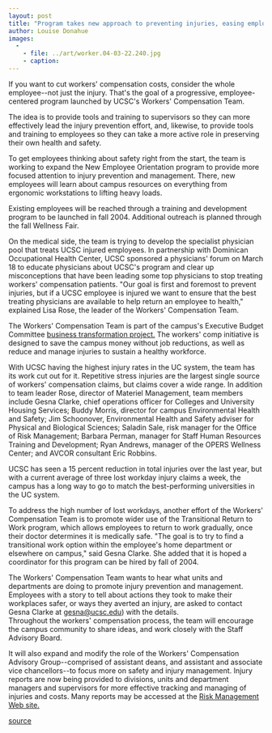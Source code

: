 ```yaml
---
layout: post
title: "Program takes new approach to preventing injuries, easing employees return to work"
author: Louise Donahue
images:
  -
    - file: ../art/worker.04-03-22.240.jpg
    - caption: 
---
```


If you want to cut workers' compensation costs, consider the whole employee--not just the injury. That's the goal of a progressive, employee-centered program launched by UCSC's Workers' Compensation Team.

The idea is to provide tools and training to supervisors so they can more effectively lead the injury prevention effort, and, likewise, to provide tools and training to employees so they can take a more active role in preserving their own health and safety.   

To get employees thinking about safety right from the start, the team is working to expand the New Employee Orientation program to provide more focused attention to injury prevention and management. There, new employees will learn about campus resources on everything from ergonomic workstations to lifting heavy loads.  

Existing employees will be reached through a training and development program to be launched in fall 2004. Additional outreach is planned through the fall Wellness Fair.  

On the medical side, the team is trying to develop the specialist physician pool that treats UCSC injured employees. In partnership with Dominican Occupational Health Center, UCSC sponsored a physicians' forum on March 18 to educate physicians about UCSC's program and clear up misconceptions that have been leading some top physicians to stop treating workers' compensation patients. "Our goal is first and foremost to prevent injuries, but if a UCSC employee is injured we want to ensure that the best treating physicians are available to help return an employee to health," explained Lisa Rose, the leader of the Workers' Compensation Team.  

The Workers' Compensation Team is part of the campus's Executive Budget Committee [business transformation project.][1] The workers' comp initiative is designed to save the campus money without job reductions, as well as reduce and manage injuries to sustain a healthy workforce.  

With UCSC having the highest injury rates in the UC system, the team has its work cut out for it. Repetitive stress injuries are the largest single source of workers' compensation claims, but claims cover a wide range. In addition to team leader Rose, director of Materiel Management, team members include Gesna Clarke, chief operations officer for Colleges and University Housing Services; Buddy Morris, director for campus Environmental Health and Safety; Jim Schoonover, Environmental Health and Safety adviser for Physical and Biological Sciences; Saladin Sale, risk manager for the Office of Risk Management; Barbara Perman, manager for Staff Human Resources Training and Development; Ryan Andrews, manager of the OPERS Wellness Center; and AVCOR consultant Eric Robbins.  

UCSC has seen a 15 percent reduction in total injuries over the last year, but with a current average of three lost workday injury claims a week, the campus has a long way to go to match the best-performing universities in the UC system.  

To address the high number of lost workdays, another effort of the Workers' Compensation Team is to promote wider use of the Transitional Return to Work program, which allows employees to return to work gradually, once their doctor determines it is medically safe. "The goal is to try to find a transitional work option within the employee's home department or elsewhere on campus," said Gesna Clarke. She added that it is hoped a coordinator for this program can be hired by fall of 2004.  

The Workers' Compensation Team wants to hear what units and departments are doing to promote injury prevention and management. Employees with a story to tell about actions they took to make their workplaces safer, or ways they averted an injury, are asked to contact Gesna Clarke at [gesna@ucsc.edu][2]) with the details.  
Throughout the workers' compensation process, the team will encourage the campus community to share ideas, and work closely with the Staff Advisory Board.

It will also expand and modify the role of the Workers' Compensation Advisory Group--comprised of assistant deans, and assistant and associate vice chancellors--to focus more on safety and injury management. Injury reports are now being provided to divisions, units and department managers and supervisors for more effective tracking and managing of injuries and costs. Many reports may be accessed at the [Risk Management Web site.][3]

[1]: http://planning.ucsc.edu/ebc/transform_teams.html
[2]: mailto:gesna@ucsc.edu
[3]: http://matman.ucsc.edu/risk/WorkersCompMenu.htm

[source](http://www1.ucsc.edu/currents/03-04/03-22/workers_comp.html "Permalink to workers_comp")

